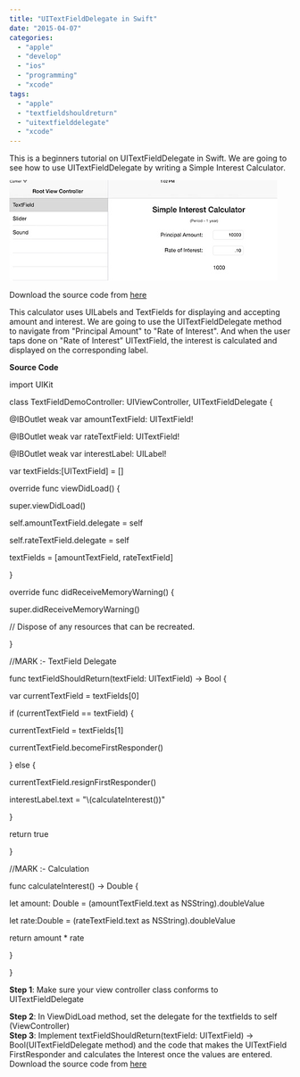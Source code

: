 ```yaml
---
title: "UITextFieldDelegate in Swift"
date: "2015-04-07"
categories: 
  - "apple"
  - "develop"
  - "ios"
  - "programming"
  - "xcode"
tags: 
  - "apple"
  - "textfieldshouldreturn"
  - "uitextfielddelegate"
  - "xcode"
---
```


This is a beginners tutorial on UITextFieldDelegate in Swift. We are going to see how to use UITextFieldDelegate by writing a Simple Interest Calculator.

  
![201504071303.jpg](images/201504071303.jpg)

Download the source code from [here](https://github.com/rshankras/SwiftDemo)

This calculator uses UILabels and TextFields for displaying and accepting amount and interest. We are going to use the UITextFieldDelegate method to navigate from "Principal Amount" to "Rate of Interest". And when the user taps done on "Rate of Interest” UITextField, the interest is calculated and displayed on the corresponding label.

**Source Code**

import UIKit

  

class TextFieldDemoController: UIViewController, UITextFieldDelegate {

  

@IBOutlet weak var amountTextField: UITextField!

@IBOutlet weak var rateTextField: UITextField!

@IBOutlet weak var interestLabel: UILabel!

var textFields:\[UITextField\] = \[\]

override func viewDidLoad() {

super.viewDidLoad()

self.amountTextField.delegate \= self

self.rateTextField.delegate = self

textFields \= \[amountTextField, rateTextField\]

}

  

override func didReceiveMemoryWarning() {

super.didReceiveMemoryWarning()

// Dispose of any resources that can be recreated.

}

//MARK :- TextField Delegate

func textFieldShouldReturn(textField: UITextField) -> Bool {

var currentTextField = textFields\[0\]

if (currentTextField \== textField) {

currentTextField = textFields\[1\]

currentTextField.becomeFirstResponder()

} else {

currentTextField.resignFirstResponder()

interestLabel.text = "\\(calculateInterest())"

}

return true

}

//MARK :- Calculation

func calculateInterest() -> Double {

let amount: Double \= (amountTextField.text as NSString).doubleValue

let rate:Double \= (rateTextField.text as NSString).doubleValue

return amount \* rate

}

}

  
**Step 1**: Make sure your view controller class conforms to UITextFieldDelegate  
  
**Step 2**: In ViewDidLoad method, set the delegate for the textfields to self (ViewController)  
**Step 3**: Implement textFieldShouldReturn(textField: UITextField) -> Bool(UITextFieldDelegate method) and the code that makes the UITextField FirstResponder and calculates the Interest once the values are entered.  
Download the source code from [here](https://github.com/rshankras/SwiftDemo)
